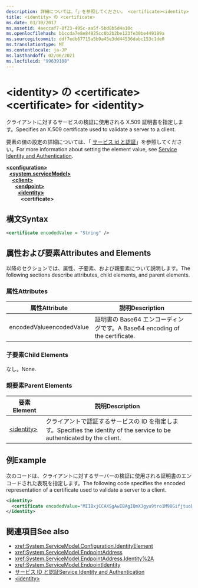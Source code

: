 ```yaml
---
description: 詳細については、「」を参照してください。 <certificate><identity>
title: <identity> の <certificate>
ms.date: 03/30/2017
ms.assetid: 4aeccaf7-8f23-495c-aa5f-5bd8b5d4a10c
ms.openlocfilehash: b1ccda7e8e84825cc0b2b2be123fe30be449189a
ms.sourcegitcommit: ddf7edb67715a5b9a45e3dd44536dabc153c1de0
ms.translationtype: MT
ms.contentlocale: ja-JP
ms.lasthandoff: 02/06/2021
ms.locfileid: "99639108"
---
```

# <a name="certificate-for-identity"></a><span data-ttu-id="ebd7e-103">\<identity> の \<certificate></span><span class="sxs-lookup"><span data-stu-id="ebd7e-103">\<certificate> for \<identity></span></span>

<span data-ttu-id="ebd7e-104">クライアントに対するサービスの検証に使用される X.509 証明書を指定します。</span><span class="sxs-lookup"><span data-stu-id="ebd7e-104">Specifies an X.509 certificate used to validate a server to a client.</span></span>  
  
<span data-ttu-id="ebd7e-105">要素の値の設定の詳細については、「 [サービス id と認証](../../../wcf/feature-details/service-identity-and-authentication.md)」を参照してください。</span><span class="sxs-lookup"><span data-stu-id="ebd7e-105">For more information about setting the element value, see [Service Identity and Authentication](../../../wcf/feature-details/service-identity-and-authentication.md).</span></span>  
  
[**\<configuration>**](../configuration-element.md)\
&nbsp;&nbsp;[**\<system.serviceModel>**](system-servicemodel.md)\
&nbsp;&nbsp;&nbsp;&nbsp;[**\<client>**](client.md)\
&nbsp;&nbsp;&nbsp;&nbsp;&nbsp;&nbsp;[**\<endpoint>**](endpoint-of-client.md)\
&nbsp;&nbsp;&nbsp;&nbsp;&nbsp;&nbsp;&nbsp;&nbsp;[**\<identity>**](identity.md)\
&nbsp;&nbsp;&nbsp;&nbsp;&nbsp;&nbsp;&nbsp;&nbsp;&nbsp;&nbsp;**\<certificate>**  
  
## <a name="syntax"></a><span data-ttu-id="ebd7e-106">構文</span><span class="sxs-lookup"><span data-stu-id="ebd7e-106">Syntax</span></span>  
  
```xml  
<certificate encodedValue = "String" />
```  
  
## <a name="attributes-and-elements"></a><span data-ttu-id="ebd7e-107">属性および要素</span><span class="sxs-lookup"><span data-stu-id="ebd7e-107">Attributes and Elements</span></span>  

 <span data-ttu-id="ebd7e-108">以降のセクションでは、属性、子要素、および親要素について説明します。</span><span class="sxs-lookup"><span data-stu-id="ebd7e-108">The following sections describe attributes, child elements, and parent elements.</span></span>  
  
### <a name="attributes"></a><span data-ttu-id="ebd7e-109">属性</span><span class="sxs-lookup"><span data-stu-id="ebd7e-109">Attributes</span></span>  
  
|<span data-ttu-id="ebd7e-110">属性</span><span class="sxs-lookup"><span data-stu-id="ebd7e-110">Attribute</span></span>|<span data-ttu-id="ebd7e-111">説明</span><span class="sxs-lookup"><span data-stu-id="ebd7e-111">Description</span></span>|  
|---------------|-----------------|  
|<span data-ttu-id="ebd7e-112">encodedValue</span><span class="sxs-lookup"><span data-stu-id="ebd7e-112">encodedValue</span></span>|<span data-ttu-id="ebd7e-113">証明書の Base64 エンコーディングです。</span><span class="sxs-lookup"><span data-stu-id="ebd7e-113">A Base64 encoding of the certificate.</span></span>|  
  
### <a name="child-elements"></a><span data-ttu-id="ebd7e-114">子要素</span><span class="sxs-lookup"><span data-stu-id="ebd7e-114">Child Elements</span></span>  

 <span data-ttu-id="ebd7e-115">なし。</span><span class="sxs-lookup"><span data-stu-id="ebd7e-115">None.</span></span>  
  
### <a name="parent-elements"></a><span data-ttu-id="ebd7e-116">親要素</span><span class="sxs-lookup"><span data-stu-id="ebd7e-116">Parent Elements</span></span>  
  
|<span data-ttu-id="ebd7e-117">要素</span><span class="sxs-lookup"><span data-stu-id="ebd7e-117">Element</span></span>|<span data-ttu-id="ebd7e-118">説明</span><span class="sxs-lookup"><span data-stu-id="ebd7e-118">Description</span></span>|  
|-------------|-----------------|  
|[\<identity>](identity.md)|<span data-ttu-id="ebd7e-119">クライアントで認証するサービスの ID を指定します。</span><span class="sxs-lookup"><span data-stu-id="ebd7e-119">Specifies the identity of the service to be authenticated by the client.</span></span>|  
  
## <a name="example"></a><span data-ttu-id="ebd7e-120">例</span><span class="sxs-lookup"><span data-stu-id="ebd7e-120">Example</span></span>  

 <span data-ttu-id="ebd7e-121">次のコードは、クライアントに対するサーバーの検証に使用される証明書のエンコードされた表現を指定します。</span><span class="sxs-lookup"><span data-stu-id="ebd7e-121">The following code specifies the encoded representation of a certificate used to validate a server to a client.</span></span>  
  
```xml  
<identity>
  <certificate encodedValue="MIIBxjCCAXSgAwIBAgIQmXJgyu9tro1M98GifjtuoDAJBgUrDgMCHQUAMBYxFDASBgNVBAMTC1Jvb3QgQWdlbmN5MB4XDTA2MDUxNzIxNDQyNVoXDTM5MTIzMTIzNTk1OVowKTEQMA4GA1UEChMHQ29udG9zbzEVMBMGA1UEAxMMaWRlbnRpdHkuY29tMIGfMA0GCSqGSIb3DQEBAQUAA4GNADCBiQKBgQDBmivcb8hYbh11hqVoDuB7zmJ2y230f" />
</identity>
```  
  
## <a name="see-also"></a><span data-ttu-id="ebd7e-122">関連項目</span><span class="sxs-lookup"><span data-stu-id="ebd7e-122">See also</span></span>

- <xref:System.ServiceModel.Configuration.IdentityElement>
- <xref:System.ServiceModel.EndpointAddress>
- <xref:System.ServiceModel.EndpointAddress.Identity%2A>
- <xref:System.ServiceModel.EndpointIdentity>
- [<span data-ttu-id="ebd7e-123">サービス ID と認証</span><span class="sxs-lookup"><span data-stu-id="ebd7e-123">Service Identity and Authentication</span></span>](../../../wcf/feature-details/service-identity-and-authentication.md)
- [\<identity>](identity.md)
